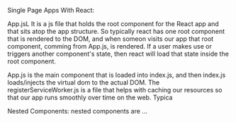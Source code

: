 Single Page Apps With React: 

App.jsL It is a js file that holds the root component for the React app and that sits atop the app structure. So typically react has one root component that is rendered to the DOM, and when someon visits our app that root component, comming from App.js, is rendered. If a user makes use or triggers another component's state, then react will load that state inside the root component. 

App.js is the main component that is loaded into index.js, and then index.js loads/injects the virtual dom to the actual DOM. The registerServiceWorker.js is a file that helps with caching our resources so that our app runs smoothly over time on the web. Typica

Nested Components: nested components are ...
